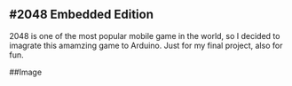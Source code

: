 #2048 Embedded Edition
------------------------

2048 is one of the most popular mobile game in the world, so I decided to imagrate this amamzing game to Arduino. Just for my final project, also for fun.

##Image

